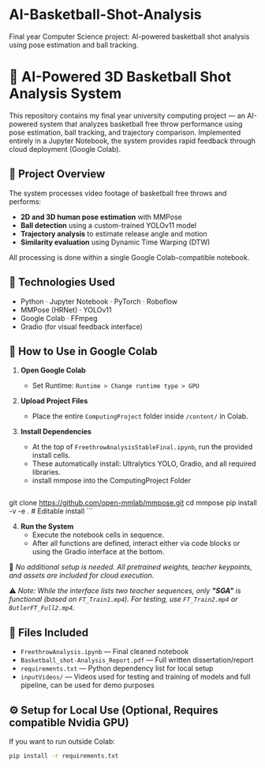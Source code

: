 # AI-Basketball-Shot-Analysis
Final year Computer Science project: AI-powered basketball shot analysis using pose estimation and ball tracking.
# 🏀 AI-Powered 3D Basketball Shot Analysis System

This repository contains my final year university computing project — an AI-powered system that analyzes basketball free throw performance using pose estimation, ball tracking, and trajectory comparison. Implemented entirely in a Jupyter Notebook, the system provides rapid feedback through cloud deployment (Google Colab).

## 🎯 Project Overview

The system processes video footage of basketball free throws and performs:
- **2D and 3D human pose estimation** with MMPose
- **Ball detection** using a custom-trained YOLOv11 model
- **Trajectory analysis** to estimate release angle and motion
- **Similarity evaluation** using Dynamic Time Warping (DTW)

All processing is done within a single Google Colab-compatible notebook.

## 🧪 Technologies Used

- Python · Jupyter Notebook · PyTorch · Roboflow
- MMPose (HRNet) · YOLOv11
- Google Colab · FFmpeg
- Gradio (for visual feedback interface)

## 🚀 How to Use in Google Colab

1. **Open Google Colab**  
   - Set Runtime: `Runtime > Change runtime type > GPU`

2. **Upload Project Files**  
   - Place the entire `ComputingProject` folder inside `/content/` in Colab.

3. **Install Dependencies**  
   - At the top of `FreethrowAnalysisStableFinal.ipynb`, run the provided install cells.
   - These automatically install: Ultralytics YOLO, Gradio, and all required libraries.
   - install mmpose into the ComputingProject Folder
     ```bash
git clone https://github.com/open-mmlab/mmpose.git
cd mmpose
pip install -v -e .  # Editable install
      ```

4. **Run the System**  
   - Execute the notebook cells in sequence.
   - After all functions are defined, interact either via code blocks or using the Gradio interface at the bottom.

📌 _No additional setup is needed. All pretrained weights, teacher keypoints, and assets are included for cloud execution._

⚠️ _Note: While the interface lists two teacher sequences, only **"SGA"** is functional (based on `FT_Train1.mp4`). For testing, use `FT_Train2.mp4` or `ButlerFT_Full2.mp4`._

## 📝 Files Included

- `FreethrowAnalysis.ipynb` — Final cleaned notebook
- `Basketball_shot-Analysis_Report.pdf` — Full written dissertation/report
- `requirements.txt` — Python dependency list for local setup
- `inputVideos/` — Videos used for testing and training of models and full pipeline, can be used for demo purposes

## ⚙️ Setup for Local Use (Optional, Requires compatible Nvidia GPU)

If you want to run outside Colab:

```bash
pip install -r requirements.txt
```
